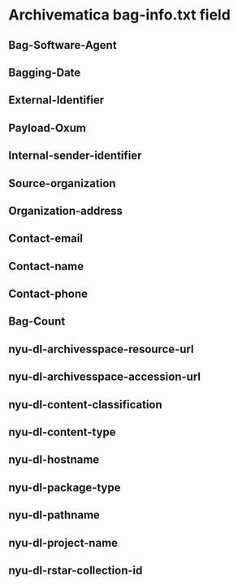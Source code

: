 # Archivematica bag-info.txt field
## Bag-Software-Agent
## Bagging-Date
## External-Identifier
## Payload-Oxum
## Internal-sender-identifier
## Source-organization
## Organization-address
## Contact-email
## Contact-name
## Contact-phone
## Bag-Count
## nyu-dl-archivesspace-resource-url
## nyu-dl-archivesspace-accession-url
## nyu-dl-content-classification
## nyu-dl-content-type	
## nyu-dl-hostname
## nyu-dl-package-type
## nyu-dl-pathname
## nyu-dl-project-name
## nyu-dl-rstar-collection-id
